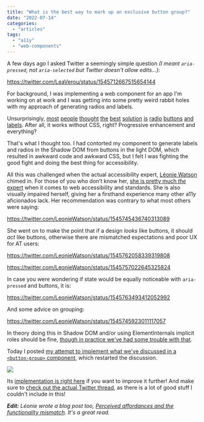 ```yaml
---
title: "What is the best way to mark up an exclusive button group?"
date: "2022-07-14"
categories: 
  - "articles"
tags: 
  - "a11y"
  - "web-components"
---
```


A few days ago I asked Twitter a seemingly simple question _(I meant `aria-pressed`, not `aria-selected` but Twitter doesn't allow edits…)_:

https://twitter.com/LeaVerou/status/1545712667515654144

For background, I was implementing a web component for an app I'm working on at work and I was getting into some pretty weird rabbit holes with my approach of generating radios and labels.

Unsurprisingly, [most](https://twitter.com/heydonworks/status/1545713406187114496) [people](https://twitter.com/WebReflection/status/1545722200598233097) [thought](https://twitter.com/gumnos/status/1545745858339250176) [the](https://twitter.com/TimBrock_DtD/status/1545714402367885313) [best](https://twitter.com/tolgamndl/status/1545714439000825856) [solution](https://twitter.com/jorgepinon/status/1545743881169510401) [is](https://twitter.com/dotstepan/status/1545729640731447298) [radio](https://twitter.com/sunlix/status/1545747700427145216) [buttons](https://twitter.com/gazjoy/status/1545754675395297280) [and](https://twitter.com/devongovett/status/1547593573448552450) [labels](https://twitter.com/rmors_/status/1547568003520221186). After all, it works without CSS, right? Progressive enhancement and everything?

That's what I thought too. I had contorted my component to generate labels and radios in the Shadow DOM from buttons in the light DOM, which resulted in awkward code and awkward CSS, but I felt I was fighting the good fight and doing the best thing for accessibility.

All this was challenged when the actual accessibility expert, [Léonie Watson](https://twitter.com/LeonieWatson) chimed in. For those of you who don’t know her, [she is pretty much _the_ expert](https://tink.uk/about-leonie/) when it comes to web accessibility and standards. She is also visually impaired herself, giving her a firsthand experience many other a11y aficionados lack. Her recommendation was contrary to what most others were saying:

https://twitter.com/LeonieWatson/status/1545745436740313089

She went on to make the point that if a design _looks_ like buttons, it should _act_ like buttons, otherwise there are mismatched expectations and poor UX for AT users:

https://twitter.com/LeonieWatson/status/1545762058339319808

https://twitter.com/LeonieWatson/status/1545757022645325824

In case you were wondering if state would be equally noticeable with `aria-pressed` and buttons, it is:

https://twitter.com/LeonieWatson/status/1545763493412052992

And some advice on grouping:

https://twitter.com/LeonieWatson/status/1545745923011117057

In theory doing this in Shadow DOM and/or using ElementInternals implicit roles should be fine, [though in practice we've had some trouble with that](https://twitter.com/LeonieWatson/status/1547544701036888065).

Today I posted [my attempt to implement what we've discussed in a `<button-group>` component](https://projects.verou.me/nudeforms/button-group/), which restarted the discussion.

![](https://lea.verou.me/wp-content/uploads/2022/07/image.png)

Its [implementation is right here](https://github.com/LeaVerou/nudeforms/tree/main/button-group) if you want to improve it further! And make sure to [check out the actual Twitter thread](https://twitter.com/LeaVerou/status/1545712667515654144), as there is a lot of good stuff I couldn't include in this!

_**Edit:** Léonie wrote a blog post too, [Perceived affordances and the functionality mismatch](https://tink.uk/perceived-affordances-and-the-functionality-mismatch/)_. _It's a great read._
